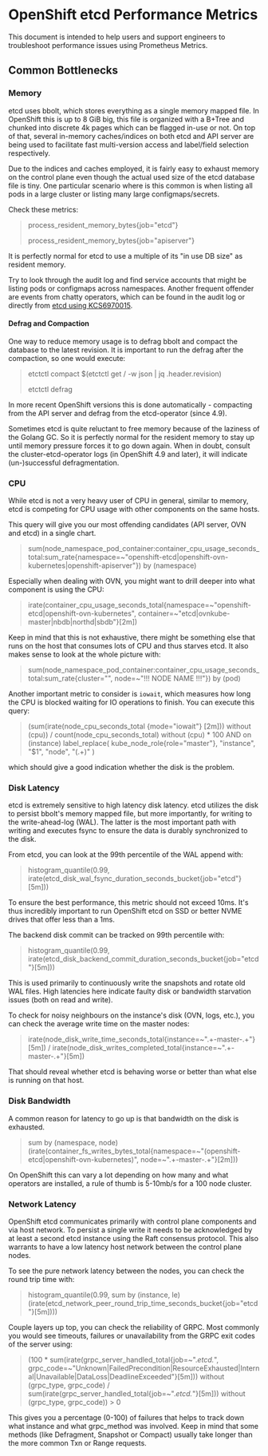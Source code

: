 # OpenShift etcd Performance Metrics

This document is intended to help users and support engineers to troubleshoot performance issues using Prometheus Metrics.

## Common Bottlenecks

### Memory

etcd uses bbolt, which stores everything as a single memory mapped file. In OpenShift this is up to 8 GiB big, this file is organized with a B+Tree and chunked into discrete 4k pages which can be flagged in-use or not. On top of that, several in-memory caches/indices on both etcd and API server are being used to facilitate fast multi-version access and label/field selection respectively.

Due to the indices and caches employed, it is fairly easy to exhaust memory on the control plane even though the actual used size of the etcd database file is tiny. One particular scenario where is this common is when listing all pods in a large cluster or listing many large configmaps/secrets.

Check these metrics:

> process_resident_memory_bytes{job="etcd"}
> 
> process_resident_memory_bytes{job="apiserver"}

It is perfectly normal for etcd to use a multiple of its "in use DB size" as resident memory.

Try to look through the audit log and find service accounts that might be listing pods or configmaps across namespaces.
Another frequent offender are events from chatty operators, which can be found in the audit log or directly from [etcd using KCS6970015](https://access.redhat.com/solutions/6970015).

#### Defrag and Compaction

One way to reduce memory usage is to defrag bbolt and compact the database to the latest revision. It is important to run the defrag after the compaction, so one would execute:

> etctctl compact $(etctctl get / -w json | jq .header.revision)
> 
> etctctl defrag

In more recent OpenShift versions this is done automatically -  compacting from the API server and defrag from the etcd-operator (since 4.9).

Sometimes etcd is quite reluctant to free memory because of the laziness of the Golang GC. So it is perfectly normal for the resident memory to stay up until memory pressure forces it to go down again.
When in doubt, consult the cluster-etcd-operator logs (in OpenShift 4.9 and later), it will indicate (un-)successful defragmentation.

### CPU

While etcd is not a very heavy user of CPU in general, similar to memory, etcd is competing for CPU usage with other components on the same hosts.

This query will give you our most offending candidates (API server, OVN and etcd) in a single chart. 

> sum(node_namespace_pod_container:container_cpu_usage_seconds_total:sum_rate{namespace=~"openshift-etcd|openshift-ovn-kubernetes|openshift-apiserver"}) by (namespace)

Especially when dealing with OVN, you might want to drill deeper into what component is using the CPU:

> irate(container_cpu_usage_seconds_total{namespace=~"openshift-etcd|openshift-ovn-kubernetes", container=~"etcd|ovnkube-master|nbdb|northd|sbdb"}[2m])

Keep in mind that this is not exhaustive, there might be something else that runs on the host that consumes lots of CPU and thus starves etcd. It also makes sense to look at the whole picture with:

> sum(node_namespace_pod_container:container_cpu_usage_seconds_total:sum_rate{cluster="", node=~"!!! NODE NAME !!!"}) by (pod)
 
Another important metric to consider is `iowait`, which measures how long the CPU is blocked waiting for IO operations to finish. You can execute this query:

> (sum(irate(node_cpu_seconds_total {mode="iowait"} [2m])) without (cpu)) / count(node_cpu_seconds_total) without (cpu) * 100
AND on (instance) label_replace( kube_node_role{role="master"}, "instance", "$1", "node", "(.+)" )

which should give a good indication whether the disk is the problem.

### Disk Latency

etcd is extremely sensitive to high latency disk latency. etcd utilizes the disk to persist bbolt's memory mapped file, but more importantly, for writing to the write-ahead-log (WAL). The latter is the most important path with writing and executes fsync to ensure the data is durably synchronized to the disk.

From etcd, you can look at the 99th percentile of the WAL append with:

> histogram_quantile(0.99, irate(etcd_disk_wal_fsync_duration_seconds_bucket{job="etcd"}[5m]))

To ensure the best performance, this metric should not exceed 10ms. It's thus incredibly important to run OpenShift etcd on SSD or better NVME drives that offer less than a 1ms.

The backend disk commit can be tracked on 99th percentile with: 

> histogram_quantile(0.99, irate(etcd_disk_backend_commit_duration_seconds_bucket{job="etcd"}[5m]))

This is used primarily to continuously write the snapshots and rotate old WAL files. High latencies here indicate faulty disk or bandwidth starvation issues (both on read and write).

To check for noisy neighbours on the instance's disk (OVN, logs, etc.), you can check the average write time on the master nodes:

> irate(node_disk_write_time_seconds_total{instance=~".+-master-.+"}[5m]) / irate(node_disk_writes_completed_total{instance=~".+-master-.+"}[5m])

That should reveal whether etcd is behaving worse or better than what else is running on that host.

### Disk Bandwidth

A common reason for latency to go up is that bandwidth on the disk is exhausted. 

> sum by (namespace, node) (irate(container_fs_writes_bytes_total{namespace=~"(openshift-etcd|openshift-ovn-kubernetes)", node=~".+-master-.+"}[2m]))

On OpenShift this can vary a lot depending on how many and what operators are installed, a rule of thumb is 5-10mb/s for a 100 node cluster.


### Network Latency

OpenShift etcd communicates primarily with control plane components and via host network. To persist a single write it needs to be acknowledged by at least a second etcd instance using the Raft consensus protocol. This also warrants to have a low latency host network between the control plane nodes.

To see the pure network latency between the nodes, you can check the round trip time with:

> histogram_quantile(0.99, sum by (instance, le) (irate(etcd_network_peer_round_trip_time_seconds_bucket{job="etcd"}[5m])))

Couple layers up top, you can check the reliability of GRPC. Most commonly you would see timeouts, failures or unavailability from the GRPC exit codes of the server using:

> (100 * sum(irate(grpc_server_handled_total{job=~".*etcd.*", grpc_code=~"Unknown|FailedPrecondition|ResourceExhausted|Internal|Unavailable|DataLoss|DeadlineExceeded"}[5m])) without (grpc_type, grpc_code)
/ sum(irate(grpc_server_handled_total{job=~".*etcd.*"}[5m])) without (grpc_type, grpc_code)) > 0 

This gives you a percentage (0-100) of failures that helps to track down what instance and what grpc_method was involved. Keep in mind that some methods (like Defragment, Snapshot or Compact) usually take longer than the more common Txn or Range requests. 
